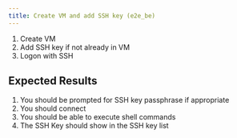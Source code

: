 ```yaml
---
title: Create VM and add SSH key (e2e_be)
---
```

1. Create VM
1. Add SSH key if not already in VM
1. Logon with SSH

## Expected Results
1. You should be prompted for SSH key passphrase if appropriate
1. You should connect
1. You should be able to execute shell commands
1. The SSH Key should show in the SSH key list
